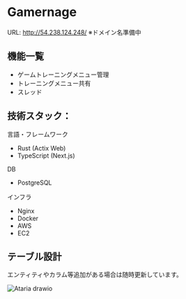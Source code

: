 # Gamernage

URL: http://54.238.124.248/
※ドメイン名準備中


## 機能一覧

- ゲームトレーニングメニュー管理
- トレーニングメニュー共有
- スレッド

## 技術スタック：

言語・フレームワーク
- Rust (Actix Web)
- TypeScript (Next.js)

DB
- PostgreSQL

インフラ
- Nginx
- Docker
- AWS
 - EC2

## テーブル設計
エンティティやカラム等追加がある場合は随時更新しています。

![Ataria drawio](https://github.com/user-attachments/assets/5053d5e5-318d-48b3-8c79-a48e2bab7c1c)
